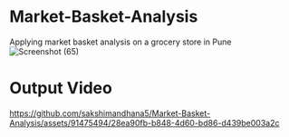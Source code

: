 # Market-Basket-Analysis
Applying market basket analysis on a grocery store in Pune
![Screenshot (65)](https://github.com/sakshimandhana5/Market-Basket-Analysis/assets/91475494/da531d4f-1e5b-4d8c-93c4-f4775b4c0b79)
# Output Video

https://github.com/sakshimandhana5/Market-Basket-Analysis/assets/91475494/28ea90fb-b848-4d60-bd86-d439be003a2c


